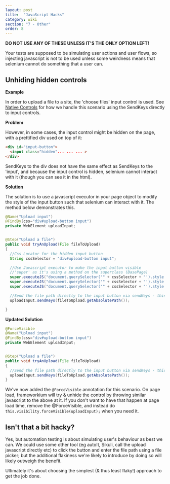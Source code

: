 ```yaml
---
layout: post
title:  "JavaScript Hacks"
category: wiki
section: "7 - Other"
order: 8
---
```


**DO NOT USE ANY OF THESE UNLESS IT'S THE ONLY OPTION LEFT!**

Your tests are supposed to be simulating user actions and user flows, so injecting javascript is not to be used unless some weirdness means that selenium cannot do something that a user can.

## Unhiding hidden controls

**Example**

In order to upload a file to a site, the 'choose files' input control is used. See [Native Controls](http://frameworkium.github.io/#_pages/Native-Controls.md) for how we handle this scenario using the SendKeys directly to input controls.


**Problem**

However, in some cases, the input control might be hidden on the page, with a prettified div used on top of it:

``` html
<div id="input-button">
  <input class="hidden"... ... ... >
</div>
```

SendKeys to the div does not have the same effect as SendKeys to the 'input', and because the input control is hidden, selenium cannot interact with it (though you can see it in the html).

**Solution**

The solution is to use a javascript executor in your page object to modify the style of the input button such that selenium can interact with it. The method below demonstrates this.

``` java
@Name("Upload input")
@FindBy(css="div#upload-button input")
private WebElement uploadInput;


@Step("Upload a file")
public void tryAnUpload(File fileToUpload)
{
  //Css Locator for the hidden input button
  String cssSelector = "div#upload-button input";

  //Use Javascript executor to make the input button visible
  //'super' as it's using a method on the superclass (BasePage)
  super.executeJS("document.querySelector('" + cssSelector + "').style.width = '200px'");
  super.executeJS("document.querySelector('" + cssSelector + "').style.height = '10px'");
  super.executeJS("document.querySelector('" + cssSelector + "').style.opacity = '100'");

  //Send the file path directly to the input button via sendKeys - this performs the upload
  uploadInput.sendKeys(fileToUpload.getAbsolutePath());

}
```


**Updated Solution**

``` java
@ForceVisible
@Name("Upload input")
@FindBy(css="div#upload-button input")
private WebElement uploadInput;


@Step("Upload a file")
public void tryAnUpload(File fileToUpload)
{
  //Send the file path directly to the input button via sendKeys - this performs the upload
  uploadInput.sendKeys(fileToUpload.getAbsolutePath());
}
```
We've now added the `@ForceVisible` annotation for this scenario. On page load, frameworkium will try & unhide the control by throwing similar javascript to the above at it. If you don't want to have that happen at page load time, remove the @ForceVisible, and instead do `this.visibility.forceVisible(uploadInput);` when you need it.

## Isn't that a bit hacky?
Yes, but automation testing is about simulating user's behaviour as best we can. We could use some other tool (eg autoIt, Sikuli, call the upload javascript directly etc) to click the button and enter the file path using a file picker; but the additional flakiness we're likely to introduce by doing so will likely outweigh the benefit.

Ultimately it's about choosing the simplest (& thus least flaky!) approach to get the job done.